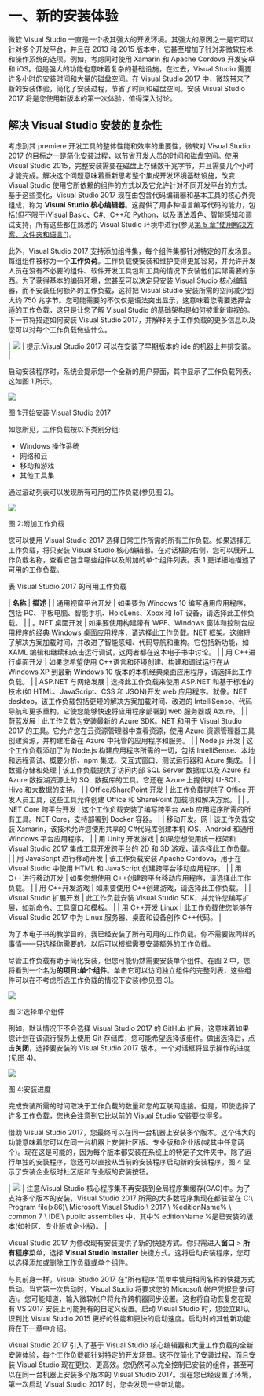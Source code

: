 # 一、新的安装体验

微软 Visual Studio 一直是一个极其强大的开发环境。其强大的原因之一是它可以针对多个开发平台，并且在 2013 和 2015 版本中，它甚至增加了针对非微软技术和操作系统的选项。例如，考虑同时使用 Xamarin 和 Apache Cordova 开发安卓和 iOS。但是强大的功能也意味着复杂的基础设施，在过去，Visual Studio 需要许多小时的安装时间和大量的磁盘空间。在 Visual Studio 2017 中，微软带来了新的安装体验，简化了安装过程，节省了时间和磁盘空间。安装 Visual Studio 2017 将是您使用新版本的第一次体验，值得深入讨论。

## 解决 Visual Studio 安装的复杂性

考虑到其 premiere 开发工具的整体性能和效率的重要性，微软对 Visual Studio 2017 的目标之一是简化安装过程，以节省开发人员的时间和磁盘空间。使用 Visual Studio 2015，完整安装需要在磁盘上存储数千兆字节，并且需要几个小时才能完成。解决这个问题意味着重新思考整个集成开发环境基础设施，改变 Visual Studio 使用它所依赖的组件的方式以及它允许针对不同开发平台的方式。基于这些变化，Visual Studio 2017 现在由包含代码编辑器和基本工具的核心外壳组成，称为 **Visual Studio 核心编辑器**。这提供了用多种语言编写代码的能力，包括(但不限于)Visual Basic、C#、C++和 Python，以及语法着色、智能感知和调试支持，所有这些都在熟悉的 Visual Studio 环境中进行(参见[第 5 章“使用解决方案、文件夹和语言”](5.html#_Chapter_5_))。

此外，Visual Studio 2017 支持添加组件集，每个组件集都针对特定的开发场景。每组组件被称为一个**工作负荷**。工作负载使安装和维护变得更加容易，并允许开发人员在没有不必要的组件、软件开发工具包和工具的情况下安装他们实际需要的东西。为了获得基本的编码环境，您甚至可以决定只安装 Visual Studio 核心编辑器，而不安装任何额外的工作负载，这将把 Visual Studio 安装所需的空间减少到大约 750 兆字节。您可能需要的不仅仅是语法突出显示，这意味着您需要选择合适的工作负载，这只是让您了解 Visual Studio 的基础架构是如何被重新审视的。下一节将描述如何安装 Visual Studio 2017，并解释关于工作负载的更多信息以及您可以对每个工作负载做些什么。

| ![](img/00003.gif) | 提示:Visual Studio 2017 可以在安装了早期版本的 ide 的机器上并排安装。 |

启动安装程序时，系统会提示您一个全新的用户界面，其中显示了工作负载列表。这如图 1 所示。

![](img/00004.jpeg)

图 1:开始安装 Visual Studio 2017

如您所见，工作负载按以下类别分组:

*   Windows 操作系统
*   网络和云
*   移动和游戏
*   其他工具集

通过滚动列表可以发现所有可用的工作负载(参见图 2)。

![](img/00005.jpeg)

图 2:附加工作负载

您可以使用 Visual Studio 2017 选择日常工作所需的所有工作负载。如果选择无工作负载，将只安装 Visual Studio 核心编辑器。在对话框的右侧，您可以展开工作负载名称，查看它包含哪些组件以及附加的单个组件列表。表 1 更详细地描述了可用的工作负载。

表 Visual Studio 2017 的可用工作负载

| **名称** | **描述** |
| 通用视窗平台开发 | 如果要为 Windows 10 编写通用应用程序，包括 PC、平板电脑、智能手机、HoloLens、Xbox 和 IoT 设备，请选择此工作负载。 |
| 。NET 桌面开发 | 如果要使用构建带有 WPF、Windows 窗体和控制台应用程序的经典 Windows 桌面应用程序，请选择此工作负载。NET 框架。这缩短了解决方案加载时间，并改进了智能感知、代码导航和重构。它包括新功能，如 XAML 编辑和继续和点击运行调试，这两者都在这本电子书中讨论。 |
| 用 C++进行桌面开发 | 如果您希望使用 C++语言和环境创建、构建和调试运行在从 Windows XP 到最新 Windows 10 版本的本机经典桌面应用程序，请选择此工作负载。 |
| ASP.NET 与网络发展 | 选择此工作负载来使用 ASP.NET 和基于标准的技术(如 HTML、JavaScript、CSS 和 JSON)开发 web 应用程序。就像。NET desktop，该工作负载包括更短的解决方案加载时间、改进的 IntelliSense、代码导航和更多重构，它使您能够快速将应用程序部署到 web 服务器或 Azure。 |
| 蔚蓝发展 | 此工作负载为安装最新的 Azure SDK。NET 和用于 Visual Studio 2017 的工具。它允许您在云资源管理器中查看资源，使用 Azure 资源管理器工具创建资源，并构建准备在 Azure 中托管的应用程序和服务。 |
| Node.js 开发 | 这个工作负载添加了为 Node.js 构建应用程序所需的一切，包括 IntelliSense、本地和远程调试、概要分析、npm 集成、交互式窗口、测试运行器和 Azure 集成。 |
| 数据存储和处理 | 该工作负载提供了访问内部 SQL Server 数据库以及 Azure 和 Azure 数据湖资源上的 SQL 数据库的工具。它还在 Azure 上提供对 U-SQL、Hive 和大数据的支持。 |
| Office/SharePoint 开发 | 此工作负载提供了 Office 开发人员工具，这些工具允许创建 Office 和 SharePoint 加载项和解决方案。 |
| 。NET Core 跨平台开发 | 这个工作负载安装了编写跨平台 web 应用程序所需的所有工具。NET Core，支持部署到 Docker 容器。 |
| 移动开发。网 | 该工作负载安装 Xamarin，该技术允许您使用共享的 C#代码库创建本机 iOS、Android 和通用 Windows 平台应用程序。 |
| 用 Unity 开发游戏 | 如果您想使用统一框架和 Visual Studio 2017 集成工具开发跨平台的 2D 和 3D 游戏，请选择此工作负载。 |
| 用 JavaScript 进行移动开发 | 该工作负载安装 Apache Cordova，用于在 Visual Studio 中使用 HTML 和 JavaScript 创建跨平台移动应用程序。 |
| 用 C++进行移动开发 | 如果您想使用 C++创建跨平台移动应用程序，请选择此工作负载。 |
| 用 C++开发游戏 | 如果要使用 C++创建游戏，请选择此工作负载。 |
| Visual Studio 扩展开发 | 此工作负载安装 Visual Studio SDK，并允许您编写扩展，如新命令、工具窗口和模板。 |
| 用 C++开发 Linux | 此工作负载使您能够在 Visual Studio 2017 中为 Linux 服务器、桌面和设备创作 C++代码。 |

为了本电子书的教学目的，我已经安装了所有可用的工作负载。你不需要做同样的事情——只选择你需要的。以后可以根据需要安装额外的工作负载。

尽管工作负载有助于简化安装，但您可能仍然需要安装单个组件。在图 2 中，您将看到一个名为**的项目:单个组件**。单击它可以访问独立组件的完整列表，这些组件可以在不考虑所选工作负载的情况下安装(参见图 3)。

![](img/00006.jpeg)

图 3:选择单个组件

例如，默认情况下不会选择 Visual Studio 2017 的 GitHub 扩展，这意味着如果您计划在该流行服务上使用 Git 存储库，您可能希望选择该组件。做出选择后，点击**关闭**，选择要安装的 Visual Studio 2017 版本。一个对话框将显示操作的进度(见图 4)。

![](img/00007.jpeg)

图 4:安装进度

完成安装所需的时间取决于工作负载的数量和您的互联网连接。但是，即使选择了许多工作负载，您也会注意到它比以前的 Visual Studio 安装要快得多。

借助 Visual Studio 2017，您最终可以在同一台机器上安装多个版本。这个伟大的功能意味着您可以在同一台机器上安装社区版、专业版和企业版(或其中任意两个)。现在这是可能的，因为每个版本都安装在系统上的特定子文件夹中。除了运行单独的安装程序，您还可以直接从当前的安装程序启动新的安装程序。图 4 显示了安装企业版时社区版和专业版的安装按钮。

| ![](img/00008.gif) | 注意:Visual Studio 核心程序集不再安装到全局程序集缓存(GAC)中。为了支持多个版本的安装，Visual Studio 2017 所需的大多数程序集现在都驻留在 C:\ Program file(x86)\ Microsoft Visual Studio \ 2017 \ %editionName% \ common 7 \ IDE \ public assemblies 中，其中% editionName %是已安装的版本(如社区、专业版或企业版)。 |

Visual Studio 2017 为修改现有安装提供了新的快捷方式。你只需进入**窗口** > **所有程序**菜单，选择 **Visual Studio Installer** 快捷方式。这将启动安装程序，您可以选择添加或删除工作负载或单个组件。

与其前身一样，Visual Studio 2017 在“所有程序”菜单中使用相同名称的快捷方式启动。当它第一次启动时，Visual Studio 将要求您的 Microsoft 帐户凭据登录(可选)。您可能知道，输入微软帐户将允许跨机器同步设置。这也将自动恢复您在现有 VS 2017 安装上可能拥有的自定义设置。启动 Visual Studio 时，您会立即认识到比 Visual Studio 2015 更好的性能和更快的启动速度。启动时的其他新功能将在下一章中介绍。

Visual Studio 2017 引入了基于 Visual Studio 核心编辑器和大量工作负载的全新安装体验，每个工作负载都针对特定的开发场景。这不仅简化了安装过程，而且安装 Visual Studio 现在更快、更高效。您仍然可以完全控制已安装的组件，甚至可以在同一台机器上安装多个版本的 Visual Studio 2017。现在您已经设置了环境，第一次启动 Visual Studio 2017 时，您会发现一些新功能。